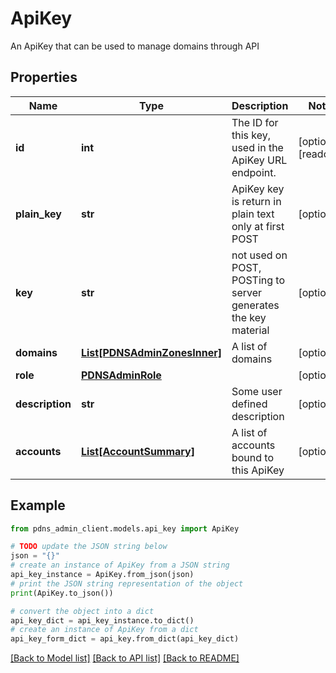 # ApiKey

An ApiKey that can be used to manage domains through API

## Properties

Name | Type | Description | Notes
------------ | ------------- | ------------- | -------------
**id** | **int** | The ID for this key, used in the ApiKey URL endpoint. | [optional] [readonly] 
**plain_key** | **str** | ApiKey key is return in plain text only at first POST | [optional] 
**key** | **str** | not used on POST, POSTing to server generates the key material | [optional] 
**domains** | [**List[PDNSAdminZonesInner]**](PDNSAdminZonesInner.md) | A list of domains | [optional] 
**role** | [**PDNSAdminRole**](PDNSAdminRole.md) |  | [optional] 
**description** | **str** | Some user defined description | [optional] 
**accounts** | [**List[AccountSummary]**](AccountSummary.md) | A list of accounts bound to this ApiKey | [optional] 

## Example

```python
from pdns_admin_client.models.api_key import ApiKey

# TODO update the JSON string below
json = "{}"
# create an instance of ApiKey from a JSON string
api_key_instance = ApiKey.from_json(json)
# print the JSON string representation of the object
print(ApiKey.to_json())

# convert the object into a dict
api_key_dict = api_key_instance.to_dict()
# create an instance of ApiKey from a dict
api_key_form_dict = api_key.from_dict(api_key_dict)
```
[[Back to Model list]](../README.md#documentation-for-models) [[Back to API list]](../README.md#documentation-for-api-endpoints) [[Back to README]](../README.md)


